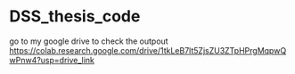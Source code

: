 # DSS_thesis_code
go to my google drive to check the outpout
https://colab.research.google.com/drive/1tkLeB7lt5ZjsZU3ZTpHPrgMqpwQwPnw4?usp=drive_link
